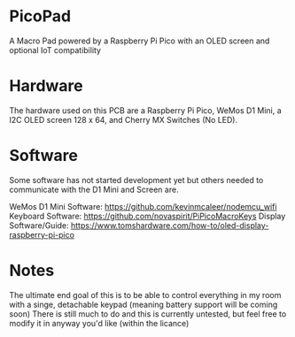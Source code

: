 # PicoPad
A Macro Pad powered by a Raspberry Pi Pico with an OLED screen and optional IoT compatibility

# Hardware
The hardware used on this PCB are a Raspberry Pi Pico, WeMos D1 Mini, a I2C OLED screen 128 x 64, and Cherry MX Switches (No LED).

# Software
Some software has not started development yet but others needed to communicate with the D1 Mini and Screen are.

WeMos D1 Mini Software: https://github.com/kevinmcaleer/nodemcu_wifi
Keyboard Software: https://github.com/novaspirit/PiPicoMacroKeys
Display Software/Guide: https://www.tomshardware.com/how-to/oled-display-raspberry-pi-pico

# Notes
The ultimate end goal of this is to be able to control everything in my room with a singe, detachable keypad (meaning battery support will be coming soon)
There is still much to do and this is currently untested, but feel free to modify it in anyway you'd like (within the licance)
